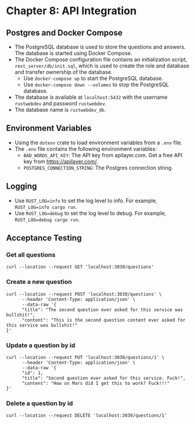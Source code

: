 # Chapter 8: API Integration

## Postgres and Docker Compose

- The PostgreSQL database is used to store the questions and answers. The database is started using Docker Compose.
- The Docker Compose configuration file contains an initialization script, `rest_server/db/init.sql`, which is used
  to create the role and database and transfer ownership of the database.
    - Use `docker-compose up` to start the PostgreSQL database.
    - Use `docker-compose down --volumes` to stop the PostgreSQL database.
- The database is available at `localhost:5432` with the username `rustwebdev` and password `rustwebdev`.
- The database name is `rustwebdev_db`.

## Environment Variables

- Using the `dotenv` crate to load environment variables from a `.env` file.
- The `.env` file contains the following environment variables:
    - `BAD_WORDS_API_KEY`: The API key from apilayer.com. Get a free API key from https://apilayer.com/.
    - `POSTGRES_CONNECTION_STRING`: The Postgres connection string.

## Logging

- Use `RUST_LOG=info` to set the log level to info. For example, `RUST_LOG=info cargo run`.
- Use `RUST_LOG=debug` to set the log level to debug. For example, `RUST_LOG=debug cargo run`.

## Acceptance Testing

### Get all questions

```shell
curl --location --request GET 'localhost:3030/questions'
```

### Create a new question

```shell
curl --location --request POST 'localhost:3030/questions' \
      --header 'Content-Type: application/json' \
      --data-raw '{
      "title": "The second question ever asked for this service was bullshit!",
      "content": "This is the second question content ever asked for this service was bullshit!"
}'
```

### Update a question by id

```shell
curl --location --request PUT 'localhost:3030/questions/1' \
      --header 'Content-Type: application/json' \
      --data-raw '{
      "id": 1,
      "title": "Second question ever asked for this service. Fuck!",
      "content": "How on Mars did I get this to work? Fuck!!!"
}'
```

### Delete a question by id

```shell
curl --location --request DELETE 'localhost:3030/questions/1' 
```